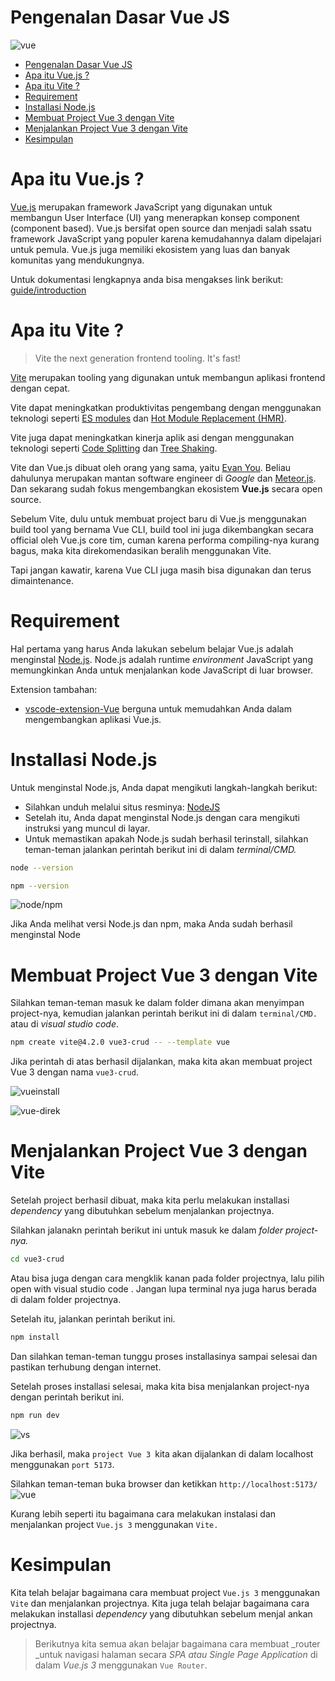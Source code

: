 Pengenalan Dasar Vue JS
==========================
![vue](https://wallpapercave.com/wp/wp6878944.jpg)

- [Pengenalan Dasar Vue JS](#pengenalan-dasar-vue-js)
- [Apa itu Vue.js ?](#apa-itu-vuejs-)
- [Apa itu Vite ?](#apa-itu-vite-)
- [Requirement](#requirement)
- [Installasi Node.js](#installasi-nodejs)
- [Membuat Project Vue 3 dengan Vite](#membuat-project-vue-3-dengan-vite)
- [Menjalankan Project Vue 3 dengan Vite](#menjalankan-project-vue-3-dengan-vite)
- [Kesimpulan](#kesimpulan)


# Apa itu Vue.js ?

[Vue.js](https://vuejs.org/) merupakan framework JavaScript yang digunakan untuk membangun User Interface (UI) yang menerapkan konsep component (component based). Vue.js bersifat open source dan menjadi salah ssatu framework JavaScript yang populer karena kemudahannya dalam dipelajari untuk pemula. Vue.js juga memiliki ekosistem yang luas dan banyak komunitas yang mendukungnya.

Untuk dokumentasi lengkapnya anda bisa mengakses link berikut:
[guide/introduction](https://vuejs.org/guide/introduction.html)

# Apa itu Vite ?
> Vite the next generation frontend tooling. It's fast!

[Vite](https://vitejs.dev/) merupakan tooling yang digunakan untuk membangun aplikasi frontend dengan cepat. 

Vite dapat meningkatkan produktivitas pengembang dengan menggunakan teknologi seperti [ES modules](https://developer.mozilla.org/en-US/docs/Web/JavaScript/Guide/Modules) dan [Hot Module Replacement (HMR)](https://webpack.js.org/guides/hot-module-replacement/). 

Vite juga dapat meningkatkan kinerja aplik asi dengan menggunakan teknologi seperti [Code Splitting](https://webpack.js.org/guides/code-splitting/) dan [Tree Shaking](https://webpack.js.org/guides/tree-shaking/).

Vite dan Vue.js dibuat oleh orang yang sama, yaitu [Evan You](https://x.com/youyuxi). Beliau dahulunya merupakan mantan software engineer di _Google_ dan [Meteor.js](https://www.meteor.com/). Dan sekarang sudah fokus mengembangkan ekosistem **Vue.js** secara open source.

Sebelum Vite, dulu untuk membuat project baru di Vue.js menggunakan build tool yang bernama Vue CLI, build tool ini juga dikembangkan secara official oleh Vue.js core tim, cuman karena performa compiling-nya kurang bagus, maka kita direkomendasikan beralih menggunakan Vite. 

Tapi jangan kawatir, karena Vue CLI juga masih bisa digunakan dan terus dimaintenance.

# Requirement

Hal pertama yang harus Anda lakukan sebelum belajar Vue.js adalah menginstal [Node.js](https://nodejs.org/en/download/prebuilt-installer). Node.js adalah runtime *environment* JavaScript yang memungkinkan Anda untuk menjalankan kode JavaScript di luar browser. 

Extension tambahan:

- [vscode-extension-Vue](https://marketplace.visualstudio.com/items?itemName=Vue.volar) berguna untuk memudahkan Anda dalam mengembangkan aplikasi Vue.js. 

# Installasi Node.js

Untuk menginstal Node.js, Anda dapat mengikuti langkah-langkah berikut: 
- Silahkan unduh melalui situs resminya:
[NodeJS](https://nodejs.org/en/download/prebuilt-installer)
- Setelah itu, Anda dapat menginstal Node.js dengan cara mengikuti instruksi yang muncul di layar.
- Untuk memastikan apakah Node.js sudah berhasil terinstall, silahkan teman-teman jalankan perintah berikut ini di dalam *terminal/CMD.*

```bash
node --version
```

```bash
npm --version
```
![node/npm](https://i.imgur.com/yNKDy35.png)

Jika Anda melihat versi Node.js dan npm, maka Anda sudah berhasil menginstal Node

# Membuat Project Vue 3 dengan Vite

Silahkan teman-teman masuk ke dalam folder dimana akan menyimpan project-nya, kemudian jalankan perintah berikut ini di dalam `terminal/CMD.` atau di _visual studio code_.

```bash
npm create vite@4.2.0 vue3-crud -- --template vue
```
Jika perintah di atas berhasil dijalankan, maka kita akan membuat project Vue 3 dengan nama `vue3-crud`.

![vueinstall](https://i.imgur.com/7k7v722.png)

![vue-direk](https://i.imgur.com/9sFQC3L.png)

# Menjalankan Project Vue 3 dengan Vite

Setelah project berhasil dibuat, maka kita perlu melakukan installasi _dependency_ yang dibutuhkan sebelum menjalankan projectnya.

Silahkan jalanakn perintah berikut ini untuk masuk ke dalam _folder project-nya._

```bash
cd vue3-crud
```
Atau bisa juga dengan cara mengklik kanan pada folder projectnya, lalu pilih open with visual studio code . Jangan lupa terminal nya juga harus berada di dalam folder projectnya. 

Setelah itu, jalankan perintah berikut ini.

```bash
npm install
```
Dan silahkan teman-teman tunggu proses installasinya sampai selesai dan pastikan terhubung dengan internet.

Setelah proses installasi selesai, maka kita bisa menjalankan project-nya dengan perintah berikut ini.

```bash
npm run dev
```

![vs](https://i.imgur.com/AfVMk6k.png)

Jika berhasil, maka `project Vue 3 `kita akan dijalankan di dalam localhost menggunakan `port 5173`.

Silahkan teman-teman buka browser dan ketikkan `http://localhost:5173/`
![vue](https://i.imgur.com/sQYyHb0.png)

Kurang lebih seperti itu bagaimana cara melakukan instalasi dan menjalankan project `Vue.js 3` menggunakan `Vite.`


# Kesimpulan

Kita telah belajar bagaimana cara membuat project `Vue.js 3` menggunakan `Vite` dan menjalankan projectnya. Kita juga telah belajar bagaimana cara melakukan installasi _dependency_ yang dibutuhkan sebelum menjal ankan projectnya. 

>Berikutnya kita semua akan belajar bagaimana cara membuat _router _untuk navigasi halaman secara _SPA atau Single Page Application_ di dalam _Vue.js 3_ menggunakan `Vue Router`.
